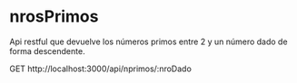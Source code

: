 # nrosPrimos
Api restful que devuelve los números primos entre 2 y un número dado de forma descendente.

GET http://localhost:3000/api/nprimos/:nroDado
